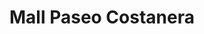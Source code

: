 ---
title: "Mall Paseo Costanera"
url: /puerto-montt/mall-paseo-costanera/
shop: centro comercial
---